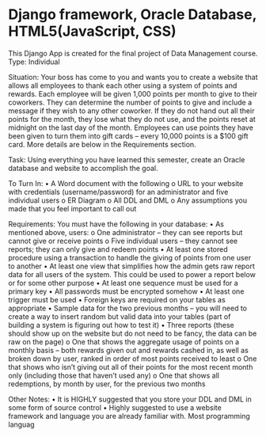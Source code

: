 # Django framework, Oracle Database, HTML5(JavaScript, CSS)

This Django App is created for the final project of Data Management course. 
Type: Individual

Situation: Your boss has come to you and wants you to create a website that allows all employees to thank each other using a system of points and rewards. Each employee will be given 1,000 points per month to give to their coworkers. They can determine the number of points to give and include a message if they wish to any other coworker. If they do not hand out all their points for the month, they lose what they do not use, and the points reset at midnight on the last day of the month. Employees can use points they have been given to turn them into gift cards – every 10,000 points is a $100 gift card. More details are below in the Requirements section.

Task: Using everything you have learned this semester, create an Oracle database and website to accomplish the goal. 

To Turn In:
•	A Word document with the following
o	URL to your website with credentials (username/password) for an administrator and five individual users
o	ER Diagram
o	All DDL and DML
o	Any assumptions you made that you feel important to call out

Requirements:
You must have the following in your database:
•	As mentioned above, users:
o	One administrator – they can see reports but cannot give or receive points
o	Five individual users – they cannot see reports; they can only give and redeem points
•	At least one stored procedure using a transaction to handle the giving of points from one user to another
•	At least one view that simplifies how the admin gets raw report data for all users of the system. This could be used to power a report below or for some other purpose
•	At least one sequence must be used for a primary key
•	All passwords must be encrypted somehow
•	At least one trigger must be used
•	Foreign keys are required on your tables as appropriate
•	Sample data for the two previous months – you will need to create a way to insert random but valid data into your tables (part of building a system is figuring out how to test it)
•	Three reports (these should show up on the website but do not need to be fancy, the data can be raw on the page)
o	One that shows the aggregate usage of points on a monthly basis – both rewards given out and rewards cashed in, as well as broken down by user, ranked in order of most points received to least
o	One that shows who isn’t giving out all of their points for the most recent month only (including those that haven’t used any) 
o	One that shows all redemptions, by month by user, for the previous two months

Other Notes:
•	It is HIGHLY suggested that you store your DDL and DML in some form of source control
•	Highly suggested to use a website framework and language you are already familiar with. Most programming languag
